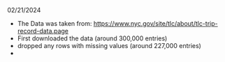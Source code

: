 02/21/2024
- The Data was taken from: https://www.nyc.gov/site/tlc/about/tlc-trip-record-data.page
- First downloaded the data (around 300,000 entries)
- dropped any rows with missing values (around 227,000 entries)
- 
